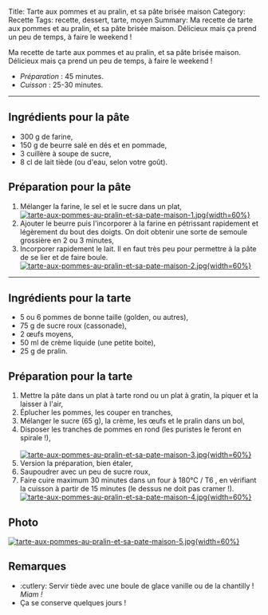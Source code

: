 Title: Tarte aux pommes et au pralin, et sa pâte brisée maison
Category: Recette
Tags: recette, dessert, tarte, moyen
Summary: Ma recette de tarte aux pommes et au pralin, et sa pâte brisée maison. Délicieux mais ça prend un peu de temps, à faire le weekend !

Ma recette de tarte aux pommes et au pralin, et sa pâte brisée maison. Délicieux mais ça prend un peu de temps, à faire le weekend !

- *Préparation* : 45 minutes.
- *Cuisson* : 25-30 minutes.

---

## Ingrédients pour la pâte
- 300 g de farine,
- 150 g de beurre salé en dés et en pommade,
- 3 cuillère à soupe de sucre,
- 8 cl de lait tiède (ou d'eau, selon votre goût).

## Préparation pour la pâte
1. Mélanger la farine, le sel et le sucre dans un plat,
   [![tarte-aux-pommes-au-pralin-et-sa-pate-maison-1.jpg]({filename}images/tarte-aux-pommes-au-pralin-et-sa-pate-maison-1.jpg){width=60%}]({filename}images/tarte-aux-pommes-au-pralin-et-sa-pate-maison-1.jpg)<br>
2. Ajouter le beurre puis l'incorporer à la farine en pétrissant rapidement et légèrement du bout des doigts. On doit obtenir une sorte de semoule grossière en 2 ou 3 minutes,
3. Incorporer rapidement le lait. Il en faut très peu pour permettre à la pâte de se lier et de faire boule.
   [![tarte-aux-pommes-au-pralin-et-sa-pate-maison-2.jpg]({filename}images/tarte-aux-pommes-au-pralin-et-sa-pate-maison-2.jpg){width=60%}]({filename}images/tarte-aux-pommes-au-pralin-et-sa-pate-maison-2.jpg)<br>

---

## Ingrédients pour la tarte
- 5 ou 6 pommes de bonne taille (golden, ou autres),
- 75 g de sucre roux (cassonade),
- 2 œufs moyens,
- 50 ml de crème liquide (une petite boite),
- 25 g de pralin.

## Préparation pour la tarte
1. Mettre la pâte dans un plat à tarte rond ou un plat à gratin, la piquer et la laisser à l'air,
2. Éplucher les pommes, les couper en tranches,
3. Mélanger le sucre (65 g), la crème, les œufs et le pralin dans un bol,
4. Disposer les tranches de pommes en rond (les puristes le feront en spirale !),<br><br>
   [![tarte-aux-pommes-au-pralin-et-sa-pate-maison-3.jpg]({filename}images/tarte-aux-pommes-au-pralin-et-sa-pate-maison-3.jpg){width=60%}]({filename}images/tarte-aux-pommes-au-pralin-et-sa-pate-maison-3.jpg)<br>
5. Version la préparation, bien étaler,
6. Saupoudrer avec un peu de sucre roux,
7. Faire cuire maximum 30 minutes dans un four à 180°C / T6 <i class="fa fa-thermometer-full" aria-hidden="true"></i>, en vérifiant la cuisson à partir de 15 minutes (le dessus ne doit pas cramer !).
   [![tarte-aux-pommes-au-pralin-et-sa-pate-maison-4.jpg]({filename}images/tarte-aux-pommes-au-pralin-et-sa-pate-maison-4.jpg){width=60%}]({filename}images/tarte-aux-pommes-au-pralin-et-sa-pate-maison-4.jpg)

## Photo
  [![tarte-aux-pommes-au-pralin-et-sa-pate-maison-5.jpg]({filename}images/tarte-aux-pommes-au-pralin-et-sa-pate-maison-5.jpg){width=60%}]({filename}images/tarte-aux-pommes-au-pralin-et-sa-pate-maison-5.jpg)

## Remarques
- :cutlery: Servir tiède avec une boule de glace vanille ou de la chantilly ! *Miam !*
- Ça se conserve quelques jours !
